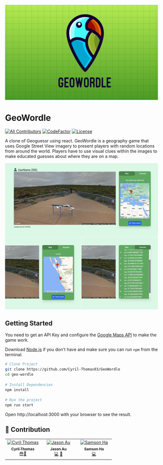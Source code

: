 <p align="center">
  <img src="https://github.com/Cyril-Thomas03/GeoWordle/blob/develop/geo-wordle/src/images/geowordleBanner.png">
</p>

# GeoWordle

[![All Contributors](https://img.shields.io/badge/all_contributors-3-orange.svg)](#-contribution)
[![CodeFactor](https://www.codefactor.io/repository/github/ppy/osu/badge)](https://www.codefactor.io/repository/github/ppy/osu)
[![License](https://img.shields.io/badge/license-MIT-blue.svg)](https://opensource.org/licenses/MIT)

A clone of Geoguessr using react. GeoWordle is a geography game that uses Google Street View imagery to present players with random locations from around the world. Players have to use visual clues within the images to make educated guesses about where they are on a map.

<p align="center">
  <img src="https://github.com/Cyril-Thomas03/GeoWordle/blob/develop/geo-wordle/src/images/featuresCollage.png" width="800">
</p>

## Getting Started

You need to get an API Key and configure the [Google Maps API](https://developers.google.com/maps/documentation/javascript/get-api-key#get-the-api-key) to make the game work.

Download [Node.js](https://nodejs.org/en/download/) if you don't have and make sure you can run `npm` from the terminal.

```bash
# Clone Project
git clone https://github.com/Cyril-Thomas03/GeoWordle
cd geo-wordle

# Install Dependencies
npm install

# Run the project
npm run start
```

Open http://localhost:3000 with your browser to see the result.

## 👏 Contribution

<table>
  <tbody>
    <tr>
      <td align="center" valign="top" width="33.33%"><a href="https://github.com/Cyril-Thomas03"><img src="https://avatars.githubusercontent.com/u/56742762?v=4?s=100" width="100px;" alt="Cyril Thomas"/><br /><sub><b>Cyril Thomas</b></sub></a><br /><a href="https://github.com/Cyril-Thomas03/GeoWordle/commits?author=Cyril-Thomas03" title="?">😳🍆</a></td>
      <td align="center" valign="top" width="33.33%"><a href="https://github.com/jasonau3"><img src="https://avatars.githubusercontent.com/u/98290381?v=4?s=100" width="100px;" alt="Jason Au"/><br /><sub><b>Jason Au</b></sub></a><br /><a href="https://github.com/Cyril-Thomas03/GeoWordle/commits?author=jasonau3" title="Code">💻</a> <a href="#design-jasonau3" title="Design">🎨</a> </td>
      <td align="center" valign="top" width="33.33%"><a href="https://github.com/SamsonHa2"><img src="https://avatars.githubusercontent.com/u/56209528?v=4?s=100" width="100px;" alt="Samson Ha"/><br /><sub><b>Samson Ha</b></sub></a><br /><a href="https://github.com/Cyril-Thomas03/GeoWordle/commits?author=SamsonHa2" title="Code">💻</a></td>
    </tr>
  </tbody>
</table>
